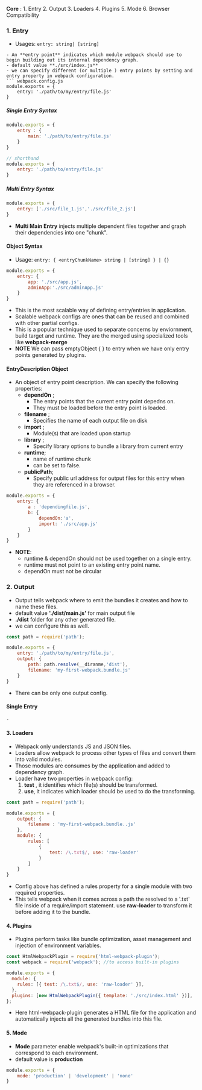 **Core** :
	1.  Entry
	2. Output
	3. Loaders
	4. Plugins
	5. Mode
	6. Browser Compatibility

### 1. Entry
- Usages: ```entry: string| [string] ```
```
- An **entry point** indicates which module webpack should use to begin building out its internal dependency graph.
- default value **./src/index.js** 
- we can specify different (or multiple ) entry points by setting and entry property in webpack configuration.
``` webpack.config.js
module.exports = {
	entry: './path/to/my/entry/file.js'
}
```

##### **Single Entry Syntax**
```webpack.config.js
module.exports = {
	entry : {
		main: './path/to/entry/file.js'
	}
}

// shorthand
module.exports = {
	entry: './path/to/entry/file.js'
}
```

##### Multi Entry Syntax
```webpack.config.js
module.exports = {
	entry: ['./src/file_1.js','./src/file_2.js']
}
```
- **Multi Main Entry** injects multiple dependent files together and graph their dependencies into one "chunk".

#### Object Syntax
- Usage: ```entry: { <entryChunkName> string | [string] } | {}```
``` webpack.config.js
module.exports = {
	entry: {
		app: './src/app.js',
		adminApp:'./src/adminApp.js'
	}
}
```
- This is the most scalable way of defining entry/entries in application.
- Scalable webpack configs are ones that can be reused and combined with other partial configs.
- This is a popular technique used to separate concerns by enviornment, build target and runtime. They are the merged using specialized tools like **webpack-merge**
- **NOTE** We can pass emptyObject { }  to entry when we have only entry points generated by plugins.

#### EntryDescription Object
- An object of entry point description. We can specify the following properties:
	- **dependOn** ; 
		- The entry points that the current entry point depedns on.
		- They must be loaded before the entry point is loaded.
	- **filename** ;
		- Specifies the name of each output file on disk
	- **import** ; 
		- Module(s) that are loaded upon startup
	- **library** ;
		- Specify library options to bundle a library from current entry
	- **runtime**;
		- name of runtime chunk
		- can be set to false.
	- **publicPath**;
		- Specify public url address for output files for this entry when they are referenced in a browser.
``` webpack.config.js
module.exports = {
	entry: {
		a : 'dependingfile.js',
		b: {
			dependOn:'a',
			import: './src/app.js'
		}
	}
}
```
- **NOTE**: 
	- runtime & dependOn should not be used together on a single entry.
	- runtime must not point to an existing entry point name.
	- dependOn must not be circular


### 2. Output
- Output tells webpack where to emit the bundles it creates and how to name these files.
- default value **'./dist/main.js'** for main output file
- **./dist** folder for any other generated file.
- we can configure this as well.
``` webpack.config.js
const path = require('path');

module.exports = {
	entry: './path/to/my/entry/file.js',
	output: {
		path: path.resolve(__diranme,'dist'),
		filename: 'my-first-webpack.bundle.js'		
	}
}
```
- There can be only one output config.
#### Single Entry
```webpack.config.js
- 
```

#### 3. Loaders
- Webpack only understands JS and JSON files.
- Loaders allow webpack to process other types of files and convert them into valid modules.
- Those modules are consumes by the application and added to dependency graph.
- Loader have two properties in webpack config:
	1. **test** , it identifies which file(s) should be transformed.
	2. **use**, it indicates which loader should be used to do the transforming.
``` webpack.config.js
const path = require('path');

module.exports = {
	output: {
		filename : 'my-first-webpack.bundle..js'
	},
	module: {
		rules: [
			{
				test: /\.txt$/, use: 'raw-loader'
			}
		]
	}
}
```

- Config above has defined a rules property for a single module with two required properties.
- This tells webpack when it comes across a path the resolved to a '.txt' file inside of a require/import statement. use **raw-loader** to transform it before adding it to the bundle.

#### 4. Plugins
- Plugins perform tasks like bundle optimization, asset management and injection of environment variables.
``` webpack.config.js
const HtmlWebpackPlugin = require('html-webpack-plugin');
const webpack = require('webpack'); //to access built-in plugins

module.exports = {
  module: {
    rules: [{ test: /\.txt$/, use: 'raw-loader' }],
  },
  plugins: [new HtmlWebpackPlugin({ template: './src/index.html' })],
};
```
- Here html-webpack-plugin generates a HTML file for the application and automatically injects all the generated bundles into this file.

#### 5. Mode
- **Mode** parameter enable webpack's built-in optimizations that correspond to each environment.
- default value is **production**
``` webpack.config.js
module.exports = {
	mode: 'production' | 'development' | 'none'
}
```

